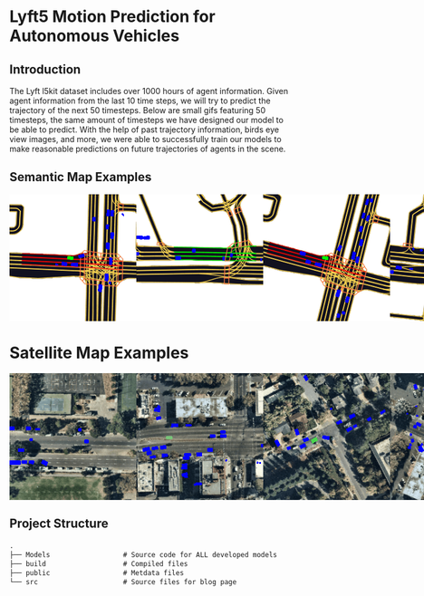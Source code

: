 # Lyft5 Motion Prediction for Autonomous Vehicles

## Introduction
The Lyft l5kit dataset includes over 1000 hours of agent information. Given agent information from the last 10 time steps, we will try to predict the trajectory of the next 50 timesteps. Below are small gifs featuring 50 timesteps, the same amount of timesteps we have designed our model to be able to predict. With the help of past trajectory information, birds eye view images, and more, we were able to successfully train our models to make reasonable predictions on future trajectories of agents in the scene.

## Semantic Map Examples
<div style="display: flex; justify-content: space-around;">
<img src="src/gifs/Semantic/ComingToStop.gif" />

<img src="src/gifs/Semantic/FastTraffic.gif" />

<img src="src/gifs/Semantic/Freeway_Semantic.gif" />

<img src="src/gifs/Semantic/Waiting.gif" />
</div>

# Satellite Map Examples
<div style="display: flex; justify-content: space-around;">
<img src="src/gifs/Satellite/Fast.gif" />
<img src="src/gifs/Satellite/Stop2.gif" />
<img src="src/gifs/Satellite/StopThenTurn.gif" />
<img src="src/gifs/Satellite/Turning.gif" />
</div>

## Project Structure

    .
    ├── Models                  # Source code for ALL developed models
    ├── build                   # Compiled files 
    ├── public                  # Metdata files
    └── src                     # Source files for blog page
